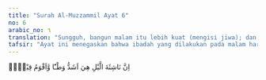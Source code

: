 ```yaml
---
title: "Surah Al-Muzzammil Ayat 6"
no: 6
arabic_no: ٦
translation: "Sungguh, bangun malam itu lebih kuat (mengisi jiwa); dan (bacaan pada waktu itu) lebih berkesan. "
tafsir: "Ayat ini menegaskan bahwa ibadah yang dilakukan pada malam hari terasa lebih berkesan dan mantap, baik di hati maupun di lidah, sebab bacaan ayat-ayat itu lebih jelas dibandingkan bacaan pada siang hari di saat manusia sedang disibukkan oleh urusan-urusan kehidupan duniawi."
---
```

اِنَّ نَاشِئَةَ الَّيْلِ هِيَ اَشَدُّ وَطْـًٔا وَّاَقْوَمُ قِيْلًاۗ